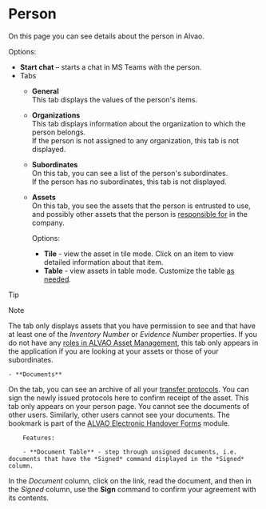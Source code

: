 # Person
    
On this page you can see details about the person in Alvao.
    
Options:
   
- **Start chat** – starts a chat in MS Teams with the person.
- Tabs
    - **General**  
This tab displays the values of the person's items.
    - **Organizations**  
This tab displays information about the organization to which the person belongs.  
If the person is not assigned to any organization, this tab is not displayed.
    - **Subordinates**  
On this tab, you can see a list of the person's subordinates.  
If the person has no subordinates, this tab is not displayed.
    - **Assets**  
On this tab, you see the assets that the person is entrusted to use, and possibly other assets that the person is [responsible for](../../../../alvao-asset-management/implementation/tree-design) in the company.
  
        Options:

        - **Tile** - view the asset in tile mode. Click on an item to view detailed information about that item.
        - **Table** - view assets in table mode. Customize the table [as needed](../../../../alvao-asset-management/working-with-tables).

> [!TIP]
> 

> [!NOTE]
> The tab only displays assets that you have permission to see and that have at least one of the *Inventory Number* or *Evidence Number* properties. If you do not have any [roles in ALVAO Asset Management](../../../../alvao-asset-management/implementation/users/groups), this tab only appears in the application if you are looking at your assets or those of your subordinates.

    - **Documents**  

  On the tab, you can see an archive of all your [transfer protocols](../../../../alvao-asset-management/documents/transfer-protocols).
  You can sign the newly issued protocols here to confirm receipt of the asset. This tab only appears on your person page.   You cannot see the documents of other users. Similarly, other users cannot see your documents. The bookmark is part of the [ALVAO Electronic Handover Forms](../../../../modules/alvao-electronic-handover-forms) module.
  
        Features:

        - **Document Table** - step through unsigned documents, i.e. documents that have the *Signed* command displayed in the *Signed* column.
  In the *Document* column, click on the link, read the document, and then in the *Signed* column, use the **Sign** command to confirm your agreement with its contents.
